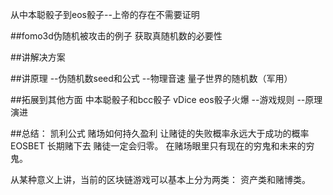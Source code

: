 从中本聪骰子到eos骰子--上帝的存在不需要证明


##fomo3d伪随机被攻击的例子
	获取真随机数的必要性
	
##讲解决方案

##讲原理 
	--伪随机数seed和公式
	--物理音速 量子世界的随机数（军用）

##拓展到其他方面 中本聪骰子和bcc骰子 vDice eos骰子火爆
	--游戏规则
	--原理演进

##总结： 
凯利公式 赌场如何持久盈利 
让赌徒的失败概率永远大于成功的概率 EOSBET
长期赌下去 赌徒一定会归零。 在赌场眼里只有现在的穷鬼和未来的穷鬼。




从某种意义上讲，当前的区块链游戏可以基本上分为两类： 资产类和赌博类。






	


 